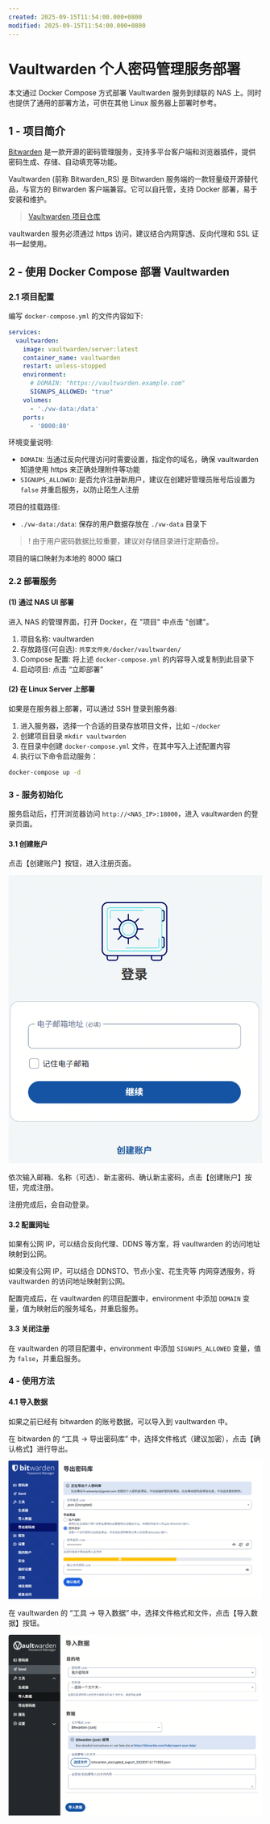 ```yaml
---
created: 2025-09-15T11:54:00.000+0800
modified: 2025-09-15T11:54:00.000+0800
---
```


# Vaultwarden 个人密码管理服务部署

本文通过 Docker Compose 方式部署 Vaultwarden 服务到绿联的 NAS 上。同时也提供了通用的部署方法，可供在其他 Linux 服务器上部署时参考。

## 1 - 项目简介

[Bitwarden](https://bitwarden.com/) 是一款开源的密码管理服务，支持多平台客户端和浏览器插件，提供密码生成、存储、自动填充等功能。

Vaultwarden (前称 Bitwarden_RS) 是 Bitwarden 服务端的一款轻量级开源替代品，与官方的 Bitwarden 客户端兼容。它可以自托管，支持 Docker 部署，易于安装和维护。

> [Vaultwarden 项目仓库](https://github.com/dani-garcia/vaultwardeno)

vaultwarden 服务必须通过 https 访问，建议结合内网穿透、反向代理和 SSL 证书一起使用。

## 2 - 使用 Docker Compose 部署 Vaultwarden

### 2.1 项目配置

编写 `docker-compose.yml` 的文件内容如下:

```yaml
services:
  vaultwarden:
    image: vaultwarden/server:latest
    container_name: vaultwarden
    restart: unless-stopped
    environment:
      # DOMAIN: "https://vaultwarden.example.com"
      SIGNUPS_ALLOWED: "true"
    volumes:
      - './vw-data:/data'
    ports:
      - '8000:80'
```

环境变量说明:

- `DOMAIN`: 当通过反向代理访问时需要设置，指定你的域名，确保 vaultwarden 知道使用 https 来正确处理附件等功能
- `SIGNUPS_ALLOWED`: 是否允许注册新用户，建议在创建好管理员账号后设置为 `false` 并重启服务，以防止陌生人注册

项目的挂载路径:

- `./vw-data:/data`: 保存的用户数据存放在 `./vw-data` 目录下

> ! 由于用户密码数据比较重要，建议对存储目录进行定期备份。

项目的端口映射为本地的 8000 端口

### 2.2 部署服务

#### (1) 通过 NAS UI 部署

进入 NAS 的管理界面，打开 Docker，在 "项目" 中点击 "创建"。

1. 项目名称: vaultwarden
2. 存放路径(可自选): `共享文件夹/docker/vaultwarden/`
3. Compose 配置: 将上述 `docker-compose.yml` 的内容导入或复制到此目录下
4. 启动项目: 点击 “立即部署”

#### (2) 在 Linux Server 上部署

如果是在服务器上部署，可以通过 SSH 登录到服务器:

1. 进入服务器，选择一个合适的目录存放项目文件，比如 `~/docker`
2. 创建项目目录 `mkdir vaultwarden`
3. 在目录中创建 `docker-compose.yml` 文件，在其中写入上述配置内容
4. 执行以下命令启动服务：

```bash
docker-compose up -d
```

### 3 - 服务初始化

服务启动后，打开浏览器访问 `http://<NAS_IP>:18000`，进入 vaultwarden 的登录页面。

#### 3.1 创建账户

点击【创建账户】按钮，进入注册页面。

![vaultwarden 登录/注册页面](./.assets/vaultwarden-register.png)

依次输入邮箱、名称（可选）、新主密码、确认新主密码，点击【创建账户】按钮，完成注册。

注册完成后，会自动登录。

#### 3.2 配置网址

如果有公网 IP，可以结合反向代理、DDNS 等方案，将 vaultwarden 的访问地址映射到公网。

如果没有公网 IP，可以结合 DDNSTO、节点小宝、花生壳等 内网穿透服务，将 vaultwarden 的访问地址映射到公网。

配置完成后，在 vaultwarden 的项目配置中，environment 中添加 `DOMAIN` 变量，值为映射后的服务域名，并重启服务。

#### 3.3 关闭注册

在 vaultwarden 的项目配置中，environment 中添加 `SIGNUPS_ALLOWED` 变量，值为 `false`，并重启服务。

### 4 - 使用方法

#### 4.1 导入数据

如果之前已经有 bitwarden 的账号数据，可以导入到 vaultwarden 中。

在 bitwarden 的 “工具 -> 导出密码库” 中，选择文件格式（建议加密），点击【确认格式】进行导出。

![bitwarden 导出数据](./.assets/bitwarden-export.png)

在 vaultwarden 的 “工具 -> 导入数据” 中，选择文件格式和文件，点击【导入数据】按钮。

![vaultwarden 导入数据](./.assets/vaultwarden-import.png)

